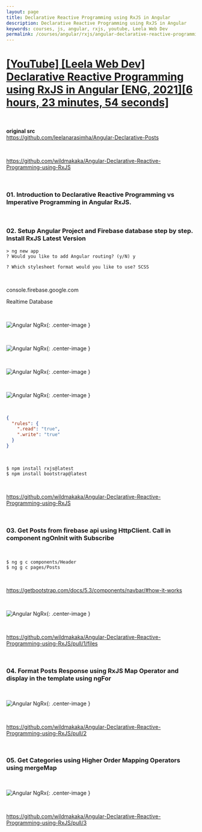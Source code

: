 ```yaml
---
layout: page
title: Declarative Reactive Programming using RxJS in Angular
description: Declarative Reactive Programming using RxJS in Angular
keywords: courses, js, angular, rxjs, youtube, Leela Web Dev
permalink: /courses/angular/rxjs/angular-declarative-reactive-programming-using-rxjs/
---
```


# [[YouTube] [Leela Web Dev] Declarative Reactive Programming using RxJS in Angular [ENG, 2021][6 hours, 23 minutes, 54 seconds]](https://www.youtube.com/playlist?list=PL_euSNU_eLberdNLX5idpheqHLjdZltJy)

<br/>

**original src**  
https://github.com/leelanarasimha/Angular-Declarative-Posts

<br/>

https://github.com/wildmakaka/Angular-Declarative-Reactive-Programming-using-RxJS

<br/>

### 01. Introduction to Declarative Reactive Programming vs Imperative Programming in Angular RxJS.

<br/>

### 02. Setup Angular Project and Firebase database step by step. Install RxJS Latest Version

```
> ng new app
? Would you like to add Angular routing? (y/N) y

? Which stylesheet format would you like to use? SCSS
```

<br/>

console.firebase.google.com

Realtime Database

<br/>

![Angular NgRx](/img/courses/angular/rxjs/angular-reactive-reactive-programming-using-rxjs/pic01.png 'Angular NgRx'){: .center-image }

<br/>

![Angular NgRx](/img/courses/angular/rxjs/angular-reactive-reactive-programming-using-rxjs/pic02.png 'Angular NgRx'){: .center-image }

<br/>

![Angular NgRx](/img/courses/angular/rxjs/angular-reactive-reactive-programming-using-rxjs/pic03.png 'Angular NgRx'){: .center-image }

<br/>

![Angular NgRx](/img/courses/angular/rxjs/angular-reactive-reactive-programming-using-rxjs/pic04.png 'Angular NgRx'){: .center-image }

<br/>

```json
{
  "rules": {
    ".read": "true",
    ".write": "true"
  }
}
```

<br/>

```
$ npm install rxjs@latest
$ npm install bootstrap@latest
```

<br/>

https://github.com/wildmakaka/Angular-Declarative-Reactive-Programming-using-RxJS

<br/>

### 03. Get Posts from firebase api using HttpClient. Call in component ngOnInit with Subscribe

<br/>

```
$ ng g c components/Header
$ ng g c pages/Posts
```

<br/>

https://getbootstrap.com/docs/5.3/components/navbar/#how-it-works

<br/>

![Angular NgRx](/img/courses/angular/rxjs/angular-reactive-reactive-programming-using-rxjs/pic05.png 'Angular NgRx'){: .center-image }

<br/>

https://github.com/wildmakaka/Angular-Declarative-Reactive-Programming-using-RxJS/pull/1/files

<br/>

### 04. Format Posts Response using RxJS Map Operator and display in the template using ngFor

<br/>

![Angular NgRx](/img/courses/angular/rxjs/angular-reactive-reactive-programming-using-rxjs/pic06.png 'Angular NgRx'){: .center-image }

<br/>

https://github.com/wildmakaka/Angular-Declarative-Reactive-Programming-using-RxJS/pull/2

<br/>

### 05. Get Categories using Higher Order Mapping Operators using mergeMap

<br/>

![Angular NgRx](/img/courses/angular/rxjs/angular-reactive-reactive-programming-using-rxjs/pic07.png 'Angular NgRx'){: .center-image }

<br/>

https://github.com/wildmakaka/Angular-Declarative-Reactive-Programming-using-RxJS/pull/3
